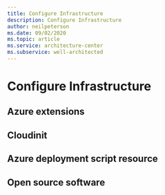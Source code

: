 ```yaml
---
title: Configure Infrastructure
description: Configure Infrastructure
author: neilpeterson
ms.date: 09/02/2020
ms.topic: article
ms.service: architecture-center
ms.subservice: well-architected
---
```


# Configure Infrastructure

## Azure extensions

## Cloudinit 

## Azure deployment script resource

## Open source software